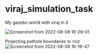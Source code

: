 # viraj_simulation_task
My gazebo world with viraj in it

![Screenshot from 2022-08-08 16-26-01](https://user-images.githubusercontent.com/94305617/183403191-eb2d7998-ff67-49b7-b33c-07e0de0b9ceb.png)

Projecting pothole boundaries to rviz
![Screenshot from 2022-08-08 16-19-47](https://user-images.githubusercontent.com/94305617/183403297-652b2104-572a-4f29-9112-85c0d91d755c.png)
